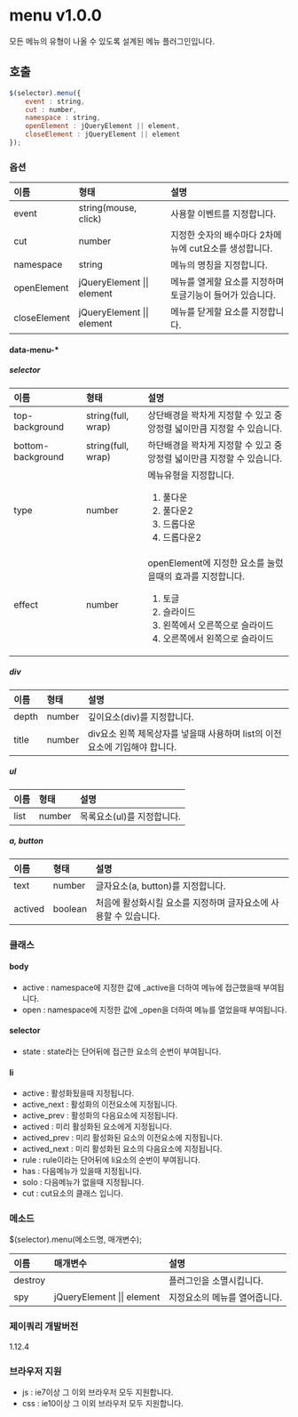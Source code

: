 # menu v1.0.0
모든 메뉴의 유형이 나올 수 있도록 설계된 메뉴 플러그인입니다.

## 호출
````javascript
$(selector).menu({
    event : string,
    cut : number,
    namespace : string,
    openElement : jQueryElement || element,
    closeElement : jQueryElement || element
});
````

### 옵션

이름 | 형태 | 설명
| :-- | :-- | :-- |
event | string(mouse, click) | 사용할 이벤트를 지정합니다.
cut | number | 지정한 숫자의 배수마다 2차메뉴에 cut요소를 생성합니다.
namespace | string | 메뉴의 명칭을 지정합니다.
openElement | jQueryElement \|\| element | 메뉴를 열게할 요소를 지정하며 토글기능이 들어가 있습니다.
closeElement | jQueryElement \|\| element | 메뉴를 닫게할 요소를 지정합니다.

#### data-menu-*

##### selector
이름 | 형태 | 설명
| :-- | :-- | :-- |
top-background | string(full, wrap) | 상단배경을 꽉차게 지정할 수 있고 중앙정렬 넓이만큼 지정할 수 있습니다. 
bottom-background | string(full, wrap) | 하단배경을 꽉차게 지정할 수 있고 중앙정렬 넓이만큼 지정할 수 있습니다.
type | number | 메뉴유형을 지정합니다.<ol><li>풀다운</li><li>풀다운2</li><li>드롭다운</li><li>드롭다운2</li></ol>
effect | number | openElement에 지정한 요소를 눌렀을때의 효과를 지정합니다. <ol><li>토글</li><li>슬라이드</li><li>왼쪽에서 오른쪽으로 슬라이드</li><li>오른쪽에서 왼쪽으로 슬라이드</li></ol>

##### div
이름 | 형태 | 설명
| :-- | :-- | :-- |
depth | number | 깊이요소(div)를 지정합니다.
title | number | div요소 왼쪽 제목상자를 넣을때 사용하며 list의 이전요소에 기입해야 합니다.

##### ul
이름 | 형태 | 설명
| :-- | :-- | :-- |
list | number | 목록요소(ul)를 지정합니다.

##### a, button
이름 | 형태 | 설명
| :-- | :-- | :-- |
text | number | 글자요소(a, button)를 지정합니다.
actived | boolean | 처음에 활성화시킬 요소를 지정하며 글자요소에 사용할 수 있습니다.

### 클래스

#### body
* active : namespace에 지정한 값에 _active을 더하여 메뉴에 접근했을때 부여됩니다.
* open : namespace에 지정한 값에 _open을 더하여 메뉴를 열었을때 부여됩니다.

#### selector
* state : state라는 단어뒤에 접근한 요소의 순번이 부여됩니다.

#### li
* active : 활성화됬을때 지정됩니다.
* active_next : 활성화의 이전요소에 지정됩니다.
* active_prev : 활성화의 다음요소에 지정됩니다.
* actived : 미리 활성화된 요소에게 지정됩니다.
* actived_prev : 미리 활성화된 요소의 이전요소에 지정됩니다.
* actived_next : 미리 활성화된 요소의 다음요소에 지정됩니다.
* rule : rule이라는 단어뒤에 li요소의 순번이 부여됩니다.
* has : 다음메뉴가 있을때 지정됩니다.
* solo : 다음메뉴가 없을때 지정됩니다.
* cut : cut요소의 클래스 입니다.

### 메소드
$(selector).menu(메소드명, 매개변수);

이름 | 매개변수 | 설명
| :-- | :---- | :-- |
destroy | | 플러그인을 소멸시킵니다.
spy | jQueryElement \|\| element | 지정요소의 메뉴를 열어줍니다.

### 제이쿼리 개발버전
1.12.4

### 브라우저 지원
* js : ie7이상 그 이외 브라우저 모두 지원합니다. 
* css : ie10이상 그 이외 브라우저 모두 지원합니다.